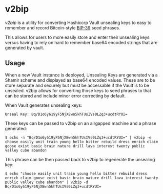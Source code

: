 # v2bip

*v2bip* is a utility for converting Hashicorp Vault unsealing keys to easy to remember and record Bitcoin-style [BIP-39](https://github.com/bitcoin/bips/blob/master/bip-0039/bip-0039-wordlists.md) seed phrases.

This allows for users to more easily store and enter their unsealing keys versus having to rely on hard to remember base64 encoded strings that are generated by vault.

## Usage

When a new Vault instance is deployed, Unsealing Keys are generated via a Shamir scheme and displayed as base64 encoded values. These are to be store separate and securely but must be accessable if the Vault is to be unsealed. v2bip allows for converting those keys to seed phrases to that can be stored and include minor error correcting by default.

When Vault generates unsealing keys:

    Unseal Key: Bq/D1o6y619yF5NjXEwn5khTUsIVs0LZq3+ucdtRYUI=

These keys can be passed to v2bip on an airgapped machine and a phrase generated:

    $ echo -n "Bq/D1o6y619yF5NjXEwn5khTUsIVs0LZq3+ucdtRYUI=" | v2bip -e
    choose easily unit train young hello bitter rebuild dress enrich claim goose exist basic brain nature drill lava interest twenty public valley cube abandon

This phrase can be then passed back to v2bip to regenerate the unsealing key:

    $ echo "choose easily unit train young hello bitter rebuild dress enrich claim goose exist basic brain nature drill lava interest twenty public valley cube abandon" | v2bip -d
    Bq/D1o6y619yF5NjXEwn5khTUsIVs0LZq3+ucdtRYUI=